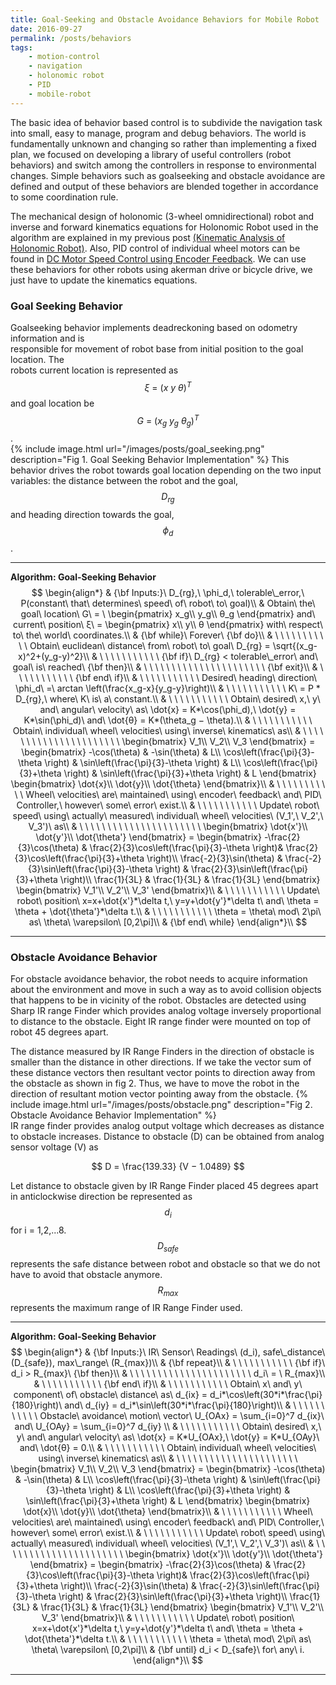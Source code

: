 ```yaml
---
title: Goal-Seeking and Obstacle Avoidance Behaviors for Mobile Robot
date: 2016-09-27
permalink: /posts/behaviors
tags: 
    - motion-control 
    - navigation
    - holonomic robot
    - PID
    - mobile-robot
---
```

The basic idea of behavior based control is to subdivide the navigation task into small, 
easy to manage, program and debug behaviors. The world is fundamentally unknown and 
changing so rather than implementing a fixed plan, we focused on developing a library of 
useful controllers (robot behaviors) and switch among the controllers in response to 
environmental changes. Simple behaviors such as goal­seeking and obstacle avoidance are 
defined and output of these behaviors are blended together in accordance to some 
coordination rule.

The mechanical design of holonomic (3-wheel omnidirectional) robot and inverse and forward kinematics equations for Holonomic Robot used in the algorithm are explained in my previous post [(Kinematic Analysis of Holonomic Robot)](/blog/kinematic-analysis-of-holonomic-robot/). Also, PID control of individual wheel motors can be found in [DC Motor Speed Control using Encoder Feedback](/blog/dc-motor-speed-control/). We can use these behaviors for other robots using akerman drive or bicycle drive, we just have to update the kinematics equations.

### Goal Seeking Behavior ###
Goal­seeking behavior implements dead­reckoning based on odometry information and is  
responsible for movement of robot base from initial position to the goal location. The  
robots current location is represented as $$ ξ\ =\ (​x\ y\ θ)^T​ $$  and goal location be $$ G\ =\ (​x_g\ ​y_g\ θ_g)^T $$​.  
{% include image.html url="/images/posts/goal_seeking.png" description="Fig 1. Goal Seeking Behavior Implementation" %} 
This behavior drives the robot towards goal location depending on the two input variables: the distance between the robot and the goal, $$ ​D_{rg} $$ and heading direction towards the goal, $$ \phi_d $$. 

---
**Algorithm: Goal-Seeking Behavior**
$$
\begin{align*}
& {\bf Inputs:}\ D_{rg},\ \phi_d,\ tolerable\_error,\ P(constant\ that\ determines\ speed\ of\ robot\ to\ goal)\\
& Obtain\ the\ goal\ location\ G\ = \
		\begin{pmatrix}
        	x_g\\
        	y_g\\
			θ_g
		\end{pmatrix}
	and\ current\ position\ ξ\ = 
		\begin{pmatrix}
        	x\\
        	y\\
			θ
			\end{pmatrix} 
	with\ respect\ to\ the\ world\ coordinates.\\
& {\bf while}\ Forever\ {\bf do}\\
& \ \ \ \ \ \ \ \ \ \ \
Obtain\ euclidean\ distance\ from\ robot\ to\ goal\ D_{rg} = \sqrt{(x_g-x)^2+(y_g-y)^2}\\
& \ \ \ \ \ \ \ \ \ \ \
{\bf if}\ D_{rg} < tolerable\_error\ and\ goal\ is\ reached\ {\bf then}\\
& \ \ \ \ \ \ \ \ \ \ \ \ \ \ \ \ \ \ \ \ \ \ {\bf exit}\\
& \ \ \ \ \ \ \ \ \ \ \ {\bf end\ if}\\
& \ \ \ \ \ \ \ \ \ \ \
Desired\ heading\ direction\ \phi_d\ =\ arctan \left(\frac{x_g-x}{y_g-y}\right)\\
& \ \ \ \ \ \ \ \ \ \ \
K\ = P * D_{rg},\ where\ K\ is\ a\ constant.\\
& \ \ \ \ \ \ \ \ \ \ \
Obtain\ desired\ x,\ y\ and\ angular\ velocity\ as\ \dot{x} = K*\cos(\phi_d),\ \dot{y} = K*\sin(\phi_d)\ and\ \dot{θ} = K*(\theta_g − \theta).\\
& \ \ \ \ \ \ \ \ \ \ \
Obtain\ individual\ wheel\ velocities\ using\ inverse\ kinematics\ as\\
& \ \ \ \ \ \ \ \ \ \ \ \ \ \ \ \ \ \ \ \ \ \ 	
	\begin{bmatrix}
        V_1\\
        V_2\\
		V_3
	\end{bmatrix}
	=
	\begin{bmatrix}
        -\cos(\theta) & -\sin(\theta) & L\\
        \cos\left(\frac{\pi}{3}-\theta \right) & \sin\left(\frac{\pi}{3}-\theta \right) & L\\
		\cos\left(\frac{\pi}{3}+\theta \right) & \sin\left(\frac{\pi}{3}+\theta \right) & L
	\end{bmatrix}
	\begin{bmatrix}
        \dot{x}\\
        \dot{y}\\
		\dot{\theta}
	\end{bmatrix}\\
& \ \ \ \ \ \ \ \ \ \ \
Wheel\ velocities\ are\ maintained\ using\ encoder\ feedback\ and\ PID\ Controller,\ however\ some\ error\ exist.\\
& \ \ \ \ \ \ \ \ \ \ \
Update\ robot\ speed\ using\ actually\ measured\ individual\ wheel\ velocities\ (V_1',\ V_2',\ V_3')\ as\\
& \ \ \ \ \ \ \ \ \ \ \ \ \ \ \ \ \ \ \ \ \ \ 
	\begin{bmatrix}
        \dot{x'}\\
        \dot{y'}\\
		\dot{\theta'}
	\end{bmatrix}
	=
	\begin{bmatrix}
        -\frac{2}{3}\cos(\theta) & \frac{2}{3}\cos\left(\frac{\pi}{3}-\theta \right)& \frac{2}{3}\cos\left(\frac{\pi}{3}+\theta \right)\\
         \frac{-2}{3}\sin(\theta) & \frac{-2}{3}\sin\left(\frac{\pi}{3}-\theta \right) & \frac{2}{3}\sin\left(\frac{\pi}{3}+\theta \right)\\
		 \frac{1}{3L} & \frac{1}{3L} & \frac{1}{3L}
	\end{bmatrix}
	\begin{bmatrix}
        V_1'\\
        V_2'\\
		V_3'
	\end{bmatrix}\\
& \ \ \ \ \ \ \ \ \ \ \
Update\ robot\ position\ x=x+\dot{x'}*\delta t,\ y=y+\dot{y'}*\delta t\ and\ \theta = \theta + \dot{\theta'}*\delta t.\\
& \ \ \ \ \ \ \ \ \ \ \
\theta = \theta\ mod\ 2\pi\ as\ \theta\ \varepsilon\ [0,2\pi]\\
& {\bf end\ while}
\end{align*}\\
$$

---

### Obstacle Avoidance Behavior ###
For obstacle avoidance behavior, the robot needs to acquire information about the 
environment and move in such a way as to avoid collision objects that happens to be in 
vicinity of the robot. Obstacles are detected using Sharp IR range Finder which provides 
analog voltage inversely proportional to distance to the obstacle. Eight IR range finder were mounted on top of robot 45 degrees apart.

The distance measured by IR Range Finders in the direction of obstacle is smaller than the distance in other directions. If we take the vector sum of these distance vectors then resultant vector points to direction away from the obstacle as shown in fig 2. Thus, we have to move the robot in the direction of resultant motion vector pointing away from the obstacle.
{% include image.html url="/images/posts/obstacle.png" description="Fig 2. Obstacle Avoidance Behavior Implementation" %}  
IR range finder provides analog output voltage which decreases as distance to obstacle 
increases. Distance to obstacle (D) can be obtained from 
analog sensor voltage (V) as 

$$ D = \frac{139.33} {V − 1.0489} $$

Let distance to obstacle given by IR Range Finder placed 45 degrees apart in anticlockwise direction be represented as $$ d_i $$ for i = 1,2,...8. $$ D_{safe} $$ represents the safe distance between robot and obstacle so that we do not have to avoid that obstacle anymore. $$ R_{max} $$ represents the maximum range of IR Range Finder used.

---
**Algorithm: Goal-Seeking Behavior**
$$
\begin{align*}
& {\bf Inputs:}\ IR\ Sensor\ Readings\ (d_i), safe\_distance\ (D_{safe}), max\_range\ (R_{max})\\
& {\bf repeat}\\
& \ \ \ \ \ \ \ \ \ \ \
{\bf if}\ d_i > R_{max}\ {\bf then}\\
& \ \ \ \ \ \ \ \ \ \ \ \ \ \ \ \ \ \ \ \ \ \ d_i\ = \ R_{max}\\
& \ \ \ \ \ \ \ \ \ \ \ {\bf end\ if}\\
& \ \ \ \ \ \ \ \ \ \ \
Obtain\ x\ and\ y\ component\ of\ obstacle\ distance\ as\ d_{ix} = d_i*\cos\left(30*i*\frac{\pi}{180}\right)\ and\ d_{iy} =  d_i*\sin\left(30*i*\frac{\pi}{180}\right)\\
& \ \ \ \ \ \ \ \ \ \ \
Obstacle\ avoidance\ motion\ vector\ U_{OAx} = \sum_{i=0}^7 d_{ix}\ and\ U_{OAy} = \sum_{i=0}^7 d_{iy} \\
& \ \ \ \ \ \ \ \ \ \ \
Obtain\ desired\ x,\ y\ and\ angular\ velocity\ as\ \dot{x} = K*U_{OAx},\ \dot{y} = K*U_{OAy}\ and\ \dot{θ} = 0.\\
& \ \ \ \ \ \ \ \ \ \ \
Obtain\ individual\ wheel\ velocities\ using\ inverse\ kinematics\ as\\
& \ \ \ \ \ \ \ \ \ \ \ \ \ \ \ \ \ \ \ \ \ \ 	
	\begin{bmatrix}
        V_1\\
        V_2\\
		V_3
	\end{bmatrix}
	=
	\begin{bmatrix}
        -\cos(\theta) & -\sin(\theta) & L\\
        \cos\left(\frac{\pi}{3}-\theta \right) & \sin\left(\frac{\pi}{3}-\theta \right) & L\\
		\cos\left(\frac{\pi}{3}+\theta \right) & \sin\left(\frac{\pi}{3}+\theta \right) & L
	\end{bmatrix}
	\begin{bmatrix}
        \dot{x}\\
        \dot{y}\\
		\dot{\theta}
	\end{bmatrix}\\
& \ \ \ \ \ \ \ \ \ \ \
Wheel\ velocities\ are\ maintained\ using\ encoder\ feedback\ and\ PID\ Controller,\ however\ some\ error\ exist.\\
& \ \ \ \ \ \ \ \ \ \ \
Update\ robot\ speed\ using\ actually\ measured\ individual\ wheel\ velocities\ (V_1',\ V_2',\ V_3')\ as\\
& \ \ \ \ \ \ \ \ \ \ \ \ \ \ \ \ \ \ \ \ \ \ 
	\begin{bmatrix}
        \dot{x'}\\
        \dot{y'}\\
		\dot{\theta'}
	\end{bmatrix}
	=
	\begin{bmatrix}
        -\frac{2}{3}\cos(\theta) & \frac{2}{3}\cos\left(\frac{\pi}{3}-\theta \right)& \frac{2}{3}\cos\left(\frac{\pi}{3}+\theta \right)\\
         \frac{-2}{3}\sin(\theta) & \frac{-2}{3}\sin\left(\frac{\pi}{3}-\theta \right) & \frac{2}{3}\sin\left(\frac{\pi}{3}+\theta \right)\\
		 \frac{1}{3L} & \frac{1}{3L} & \frac{1}{3L}
	\end{bmatrix}
	\begin{bmatrix}
        V_1'\\
        V_2'\\
		V_3'
	\end{bmatrix}\\
& \ \ \ \ \ \ \ \ \ \ \
Update\ robot\ position\ x=x+\dot{x'}*\delta t,\ y=y+\dot{y'}*\delta t\ and\ \theta = \theta + \dot{\theta'}*\delta t.\\
& \ \ \ \ \ \ \ \ \ \ \
\theta = \theta\ mod\ 2\pi\ as\ \theta\ \varepsilon\ [0,2\pi]\\
& {\bf until} d_i < D_{safe}\ for\ any\ i. 
\end{align*}\\
$$

---


